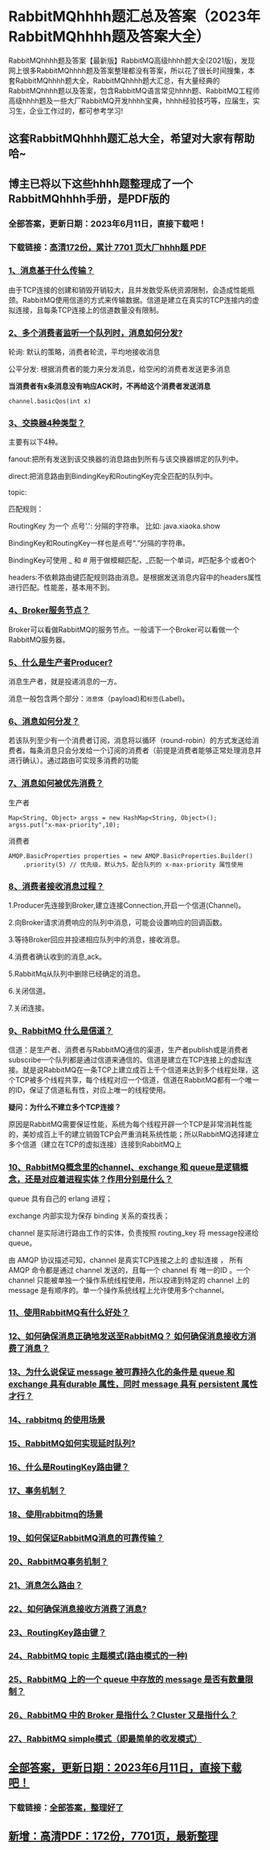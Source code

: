 # RabbitMQhhhh题汇总及答案（2023年RabbitMQhhhh题及答案大全）

RabbitMQhhhh题及答案【最新版】RabbitMQ高级hhhh题大全(2021版)，发现网上很多RabbitMQhhhh题及答案整理都没有答案，所以花了很长时间搜集，本套RabbitMQhhhh题大全，RabbitMQhhhh题大汇总，有大量经典的RabbitMQhhhh题以及答案，包含RabbitMQ语言常见hhhh题、RabbitMQ工程师高级hhhh题及一些大厂RabbitMQ开发hhhh宝典，hhhh经验技巧等，应届生，实习生，企业工作过的，都可参考学习!

## 这套RabbitMQhhhh题汇总大全，希望对大家有帮助哈~ 

## 博主已将以下这些hhhh题整理成了一个RabbitMQhhhh手册，是PDF版的


### 全部答案，更新日期：2023年6月11日，直接下载吧！
### 下载链接：[高清172份，累计 7701 页大厂hhhh题  PDF](https://gitee.com/souyunku/DevBooks/blob/master/docs/index.md)


### [1、消息基于什么传输？](https://gitee.com/souyunku/NewDevBooks/blob/master/docs/RabbitMQ/RabbitMQhhhh题汇总及答案（2021年RabbitMQhhhh题及答案大全）.md#1消息基于什么传输)  


由于TCP连接的创建和销毁开销较大，且并发数受系统资源限制，会造成性能瓶颈。RabbitMQ使用信道的方式来传输数据。信道是建立在真实的TCP连接内的虚拟连接，且每条TCP连接上的信道数量没有限制。


### [2、多个消费者监听一个队列时，消息如何分发?](https://gitee.com/souyunku/NewDevBooks/blob/master/docs/RabbitMQ/RabbitMQhhhh题汇总及答案（2021年RabbitMQhhhh题及答案大全）.md#2多个消费者监听一个队列时消息如何分发)  


轮询: 默认的策略，消费者轮流，平均地接收消息

公平分发: 根据消费者的能力来分发消息，给空闲的消费者发送更多消息

**当消费者有x条消息没有响应ACK时，不再给这个消费者发送消息**

```
channel.basicQos(int x)
```


### [3、交换器4种类型？](https://gitee.com/souyunku/NewDevBooks/blob/master/docs/RabbitMQ/RabbitMQhhhh题汇总及答案（2021年RabbitMQhhhh题及答案大全）.md#3交换器4种类型)  


主要有以下4种。

fanout:把所有发送到该交换器的消息路由到所有与该交换器绑定的队列中。

direct:把消息路由到BindingKey和RoutingKey完全匹配的队列中。

topic:

匹配规则：

RoutingKey 为一个 点号'.': 分隔的字符串。 比如: java.xiaoka.show

BindingKey和RoutingKey一样也是点号“.“分隔的字符串。

BindingKey可使用 _ 和 # 用于做模糊匹配，_匹配一个单词，#匹配多个或者0个

headers:不依赖路由键匹配规则路由消息。是根据发送消息内容中的headers属性进行匹配。性能差，基本用不到。


### [4、Broker服务节点？](https://gitee.com/souyunku/NewDevBooks/blob/master/docs/RabbitMQ/RabbitMQhhhh题汇总及答案（2021年RabbitMQhhhh题及答案大全）.md#4broker服务节点)  


Broker可以看做RabbitMQ的服务节点。一般请下一个Broker可以看做一个RabbitMQ服务器。


### [5、什么是生产者Producer?](https://gitee.com/souyunku/NewDevBooks/blob/master/docs/RabbitMQ/RabbitMQhhhh题汇总及答案（2021年RabbitMQhhhh题及答案大全）.md#5什么是生产者producer)  


消息生产者，就是投递消息的一方。

消息一般包含两个部分：`消息体`（payload)和`标签`(Label)。


### [6、消息如何分发？](https://gitee.com/souyunku/NewDevBooks/blob/master/docs/RabbitMQ/RabbitMQhhhh题汇总及答案（2021年RabbitMQhhhh题及答案大全）.md#6消息如何分发)  


若该队列至少有一个消费者订阅，消息将以循环（round-robin）的方式发送给消费者。每条消息只会分发给一个订阅的消费者（前提是消费者能够正常处理消息并进行确认）。通过路由可实现多消费的功能


### [7、消息如何被优先消费？](https://gitee.com/souyunku/NewDevBooks/blob/master/docs/RabbitMQ/RabbitMQhhhh题汇总及答案（2021年RabbitMQhhhh题及答案大全）.md#7消息如何被优先消费)  


生产者

```
Map<String, Object> argss = new HashMap<String, Object>();
argss.put("x-max-priority",10);
```

消费者

```
AMQP.BasicProperties properties = new AMQP.BasicProperties.Builder()
    .priority(5) // 优先级，默认为5，配合队列的 x-max-priority 属性使用
```


### [8、消费者接收消息过程？](https://gitee.com/souyunku/NewDevBooks/blob/master/docs/RabbitMQ/RabbitMQhhhh题汇总及答案（2021年RabbitMQhhhh题及答案大全）.md#8消费者接收消息过程)  


1.Producer先连接到Broker,建立连接Connection,开启一个信道(Channel)。

2.向Broker请求消费响应的队列中消息，可能会设置响应的回调函数。

3.等待Broker回应并投递相应队列中的消息，接收消息。

4.消费者确认收到的消息,ack。

5.RabbitMq从队列中删除已经确定的消息。

6.关闭信道。

7.关闭连接。


### [9、RabbitMQ 什么是信道？](https://gitee.com/souyunku/NewDevBooks/blob/master/docs/RabbitMQ/RabbitMQhhhh题汇总及答案（2021年RabbitMQhhhh题及答案大全）.md#9rabbitmq-什么是信道)  


信道：是生产者、消费者与RabbitMQ通信的渠道，生产者publish或是消费者subscribe一个队列都是通过信道来通信的。信道是建立在TCP连接上的虚拟连接。就是说RabbitMQ在一条TCP上建立成百上千个信道来达到多个线程处理，这个TCP被多个线程共享，每个线程对应一个信道，信道在RabbitMQ都有一个唯一的ID，保证了信道私有性，对应上唯一的线程使用。

**疑问：为什么不建立多个TCP连接？**

原因是RabbitMQ需要保证性能，系统为每个线程开辟一个TCP是非常消耗性能的，美妙成百上千的建立销毁TCP会严重消耗系统性能；所以RabbitMQ选择建立多个信道（建立在TCP的虚拟连接）连接到RabbitMQ上


### [10、RabbitMQ概念里的channel、exchange 和 queue是逻辑概念，还是对应着进程实体？作用分别是什么？](https://gitee.com/souyunku/NewDevBooks/blob/master/docs/RabbitMQ/RabbitMQhhhh题汇总及答案（2021年RabbitMQhhhh题及答案大全）.md#10rabbitmq概念里的channelexchange-和-queue是逻辑概念还是对应着进程实体作用分别是什么)  


queue 具有自己的 erlang 进程；

exchange 内部实现为保存 binding 关系的查找表；

channel 是实际进行路由工作的实体，负责按照 routing_key 将 message投递给queue。

由 AMQP 协议描述可知，channel 是真实TCP连接之上的 虚拟连接 ， 所有AMQP 命令都是通过 channel 发送的，且每一个 channel 有 唯一的ID 。一个 channel 只能被单独一个操作系统线程使用，所以投递到特定的 channel 上的 message 是有顺序的。单一个操作系统线程上允许使用多个channel。


### [11、使用RabbitMQ有什么好处？](https://gitee.com/souyunku/NewDevBooks/blob/master/docs/RabbitMQ/RabbitMQhhhh题汇总及答案（2021年RabbitMQhhhh题及答案大全）.md#11使用rabbitmq有什么好处)  

### [12、如何确保消息正确地发送至RabbitMQ？ 如何确保消息接收方消费了消息？](https://gitee.com/souyunku/NewDevBooks/blob/master/docs/RabbitMQ/RabbitMQhhhh题汇总及答案（2021年RabbitMQhhhh题及答案大全）.md#12如何确保消息正确地发送至rabbitmq-如何确保消息接收方消费了消息)  

### [13、为什么说保证 message 被可靠持久化的条件是 queue 和 exchange 具有durable 属性，同时 message 具有 persistent 属性才行？](https://gitee.com/souyunku/NewDevBooks/blob/master/docs/RabbitMQ/RabbitMQhhhh题汇总及答案（2021年RabbitMQhhhh题及答案大全）.md#13为什么说保证-message-被可靠持久化的条件是-queue-和-exchange-具有durable-属性同时-message-具有-persistent-属性才行)  

### [14、rabbitmq 的使用场景](https://gitee.com/souyunku/NewDevBooks/blob/master/docs/RabbitMQ/RabbitMQhhhh题汇总及答案（2021年RabbitMQhhhh题及答案大全）.md#14rabbitmq-的使用场景)  

### [15、RabbitMQ如何实现延时队列?](https://gitee.com/souyunku/NewDevBooks/blob/master/docs/RabbitMQ/RabbitMQhhhh题汇总及答案（2021年RabbitMQhhhh题及答案大全）.md#15rabbitmq如何实现延时队列)  

### [16、什么是RoutingKey路由键？](https://gitee.com/souyunku/NewDevBooks/blob/master/docs/RabbitMQ/RabbitMQhhhh题汇总及答案（2021年RabbitMQhhhh题及答案大全）.md#16什么是routingkey路由键)  

### [17、事务机制？](https://gitee.com/souyunku/NewDevBooks/blob/master/docs/RabbitMQ/RabbitMQhhhh题汇总及答案（2021年RabbitMQhhhh题及答案大全）.md#17事务机制)  

### [18、使用rabbitmq的场景](https://gitee.com/souyunku/NewDevBooks/blob/master/docs/RabbitMQ/RabbitMQhhhh题汇总及答案（2021年RabbitMQhhhh题及答案大全）.md#18使用rabbitmq的场景)  

### [19、如何保证RabbitMQ消息的可靠传输？](https://gitee.com/souyunku/NewDevBooks/blob/master/docs/RabbitMQ/RabbitMQhhhh题汇总及答案（2021年RabbitMQhhhh题及答案大全）.md#19如何保证rabbitmq消息的可靠传输)  

### [20、RabbitMQ事务机制？](https://gitee.com/souyunku/NewDevBooks/blob/master/docs/RabbitMQ/RabbitMQhhhh题汇总及答案（2021年RabbitMQhhhh题及答案大全）.md#20rabbitmq事务机制)  

### [21、消息怎么路由？](https://gitee.com/souyunku/NewDevBooks/blob/master/docs/RabbitMQ/RabbitMQhhhh题汇总及答案（2021年RabbitMQhhhh题及答案大全）.md#21消息怎么路由)  

### [22、如何确保消息接收方消费了消息?](https://gitee.com/souyunku/NewDevBooks/blob/master/docs/RabbitMQ/RabbitMQhhhh题汇总及答案（2021年RabbitMQhhhh题及答案大全）.md#22如何确保消息接收方消费了消息)  

### [23、RoutingKey路由键？](https://gitee.com/souyunku/NewDevBooks/blob/master/docs/RabbitMQ/RabbitMQhhhh题汇总及答案（2021年RabbitMQhhhh题及答案大全）.md#23routingkey路由键)  

### [24、RabbitMQ topic 主题模式(路由模式的一种)](https://gitee.com/souyunku/NewDevBooks/blob/master/docs/RabbitMQ/RabbitMQhhhh题汇总及答案（2021年RabbitMQhhhh题及答案大全）.md#24rabbitmq-topic-主题模式路由模式的一种)  

### [25、RabbitMQ 上的一个 queue 中存放的 message 是否有数量限制？](https://gitee.com/souyunku/NewDevBooks/blob/master/docs/RabbitMQ/RabbitMQhhhh题汇总及答案（2021年RabbitMQhhhh题及答案大全）.md#25rabbitmq-上的一个-queue-中存放的-message-是否有数量限制)  

### [26、RabbitMQ 中的 Broker 是指什么？Cluster 又是指什么？](https://gitee.com/souyunku/NewDevBooks/blob/master/docs/RabbitMQ/RabbitMQhhhh题汇总及答案（2021年RabbitMQhhhh题及答案大全）.md#26rabbitmq-中的-broker-是指什么cluster-又是指什么)  

### [27、RabbitMQ simple模式（即最简单的收发模式）](https://gitee.com/souyunku/NewDevBooks/blob/master/docs/RabbitMQ/RabbitMQhhhh题汇总及答案（2021年RabbitMQhhhh题及答案大全）.md#27rabbitmq-simple模式即最简单的收发模式)  






## [全部答案，更新日期：2023年6月11日，直接下载吧！](https://gitee.com/souyunku/DevBooks/blob/master/docs/daan.md)

### 下载链接：[全部答案，整理好了](https://gitee.com/souyunku/NewDevBooks/blob/master/docs/daan.md)




## [新增：高清PDF：172份，7701页，最新整理](https://gitee.com/souyunku/DevBooks/blob/master/docs/daan.md)
